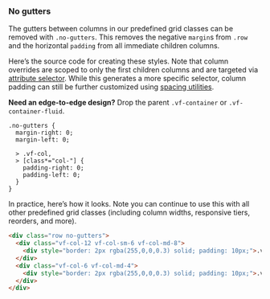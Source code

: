 
### No gutters

The gutters between columns in our predefined grid classes can be removed with `.no-gutters`. This removes the negative `margin`s from `.row` and the horizontal `padding` from all immediate children columns.

Here’s the source code for creating these styles. Note that column overrides are scoped to only the first children columns and are targeted via [attribute selector](https://developer.mozilla.org/en-US/docs/Web/CSS/Attribute_selectors). While this generates a more specific selector, column padding can still be further customized using [spacing utilities](/docs/utilities/spacing/).

**Need an edge-to-edge design?** Drop the parent `.vf-container` or `.vf-container-fluid`.

```
.no-gutters {
  margin-right: 0;
  margin-left: 0;

  > .vf-col,
  > [class*="col-"] {
    padding-right: 0;
    padding-left: 0;
  }
}
```

In practice, here’s how it looks. Note you can continue to use this with all other predefined grid classes (including column widths, responsive tiers, reorders, and more).

```html
<div class="row no-gutters">
  <div class="vf-col-12 vf-col-sm-6 vf-col-md-8">
    <div style="border: 2px rgba(255,0,0,0.3) solid; padding: 10px;">.vf-col-12 .vf-col-sm-6 .vf-col-md-8</div>
  </div>
  <div class="vf-col-6 vf-col-md-4">
    <div style="border: 2px rgba(255,0,0,0.3) solid; padding: 10px;">.vf-col-6 .vf-col-md-4</div>
  </div>
</div>
```
